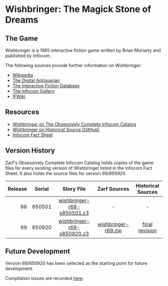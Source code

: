 # Wishbringer: The Magick Stone of Dreams

## The Game

Wishbringer is a 1985 interactive fiction game written by Brian Moriarty and published by Infocom.

The following sources provide further information on Wishbringer:

* [Wikipedia](https://en.wikipedia.org/wiki/Wishbringer)
* [The Digital Antiquarian](https://www.filfre.net/2014/04/wishbringer/)
* [The Interactive Fiction Database](https://ifdb.tads.org/viewgame?id=z02joykzh66wfhcl)
* [The Infocom Gallery](http://infocom.elsewhere.org/gallery/wishbringer/)
* [IFWiki](http://www.ifwiki.org/index.php/Wishbringer)

## Resources

* [Wishbringer on The Obsessively Complete Infocom Catalog](https://eblong.com/infocom/#wishbringer)
* [Wishbringer on Historical Source (GitHub)](https://github.com/historicalsource/wishbringer)
* [Infocom Fact Sheet](http://pdd.if-legends.org/infocom/fact-sheet.txt)

## Version History

Zarf's Obsessively Complete Infocom Catalog holds copies of the game files for every existing version of Wishbringer listed in the Infocom Fact Sheet. It also holds the source files for version 69/850920.

| Release | Serial | Story File                   | Zarf Sources          | Historical Sources |
| -------:|:------:|:----------------------------:|:---------------------:|:------------------:|
|      68 | 850501 | [wishbringer-r68-s850501.z3] |                     - |                  - |
|      69 | 850920 | [wishbringer-r69-s850920.z3] | [wishbringer-r69.zip] |   [final revision] |

[wishbringer-r68-s850501.z3]: https://eblong.com/infocom/gamefiles/wishbringer-r68-s850501.z3

[wishbringer-r69-s850920.z3]: https://eblong.com/infocom/gamefiles/wishbringer-r69-s850920.z3
[wishbringer-r69.zip]: https://eblong.com/infocom/sources/wishbringer-r69.zip
[final revision]: https://github.com/historicalsource/wishbringer/tree/3e13b2806b4c21235d3a12d43558584c795a892d

## Future Development

Version 69/850920 has been selected as the starting point for future development.

Compilation issues are recorded [here](https://github.com/the-infocom-files/wishbringer/issues/2).
